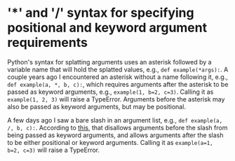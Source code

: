 # '*' and '/' syntax for specifying positional and keyword argument requirements

Python's syntax for splatting arguments uses an asterisk followed by a variable name that will hold the splatted values, e.g., `def example(*args):`.
A couple years ago I encountered an asterisk without a name following it, e.g., `def example(a, *, b, c):`, which requires arguments after the asterisk to be passed as keyword arguments, e.g., `example(1, b=2, c=3)`.
Calling it as `example(1, 2, 3)` will raise a TypeError.
Arguments before the asterisk may also be passed as keyword arguments, but may be positional.

A few days ago I saw a bare slash in an argument list, e.g., `def example(a, /, b, c):`.
According to [this](https://realpython.com/python-asterisk-and-slash-special-parameters/), that disallows arguments before the slash from being passed as keyword arguments, and allows arguments after the slash to be either positional or keyword arguments.
Calling it as `example(a=1, b=2, c=3)` will raise a TypeError.
